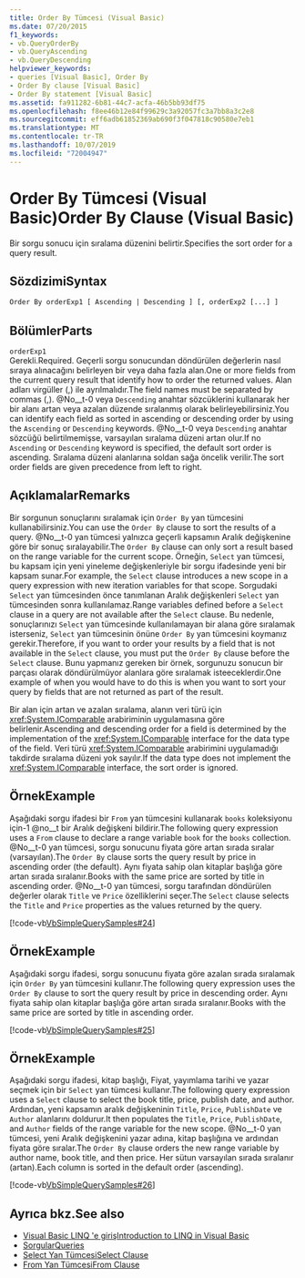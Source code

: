 ```yaml
---
title: Order By Tümcesi (Visual Basic)
ms.date: 07/20/2015
f1_keywords:
- vb.QueryOrderBy
- vb.QueryAscending
- vb.QueryDescending
helpviewer_keywords:
- queries [Visual Basic], Order By
- Order By clause [Visual Basic]
- Order By statement [Visual Basic]
ms.assetid: fa911282-6b81-44c7-acfa-46b5bb93df75
ms.openlocfilehash: f8ee46b12e84f99629c3a92057fc3a7bb8a3c2e8
ms.sourcegitcommit: eff6adb61852369ab690f3f047818c90580e7eb1
ms.translationtype: MT
ms.contentlocale: tr-TR
ms.lasthandoff: 10/07/2019
ms.locfileid: "72004947"
---
```

# <a name="order-by-clause-visual-basic"></a><span data-ttu-id="64ec5-102">Order By Tümcesi (Visual Basic)</span><span class="sxs-lookup"><span data-stu-id="64ec5-102">Order By Clause (Visual Basic)</span></span>
<span data-ttu-id="64ec5-103">Bir sorgu sonucu için sıralama düzenini belirtir.</span><span class="sxs-lookup"><span data-stu-id="64ec5-103">Specifies the sort order for a query result.</span></span>  
  
## <a name="syntax"></a><span data-ttu-id="64ec5-104">Sözdizimi</span><span class="sxs-lookup"><span data-stu-id="64ec5-104">Syntax</span></span>  
  
```vb  
Order By orderExp1 [ Ascending | Descending ] [, orderExp2 [...] ]  
```  
  
## <a name="parts"></a><span data-ttu-id="64ec5-105">Bölümler</span><span class="sxs-lookup"><span data-stu-id="64ec5-105">Parts</span></span>  
 `orderExp1`  
 <span data-ttu-id="64ec5-106">Gerekli.</span><span class="sxs-lookup"><span data-stu-id="64ec5-106">Required.</span></span> <span data-ttu-id="64ec5-107">Geçerli sorgu sonucundan döndürülen değerlerin nasıl sıraya alınacağını belirleyen bir veya daha fazla alan.</span><span class="sxs-lookup"><span data-stu-id="64ec5-107">One or more fields from the current query result that identify how to order the returned values.</span></span> <span data-ttu-id="64ec5-108">Alan adları virgüller (,) ile ayrılmalıdır.</span><span class="sxs-lookup"><span data-stu-id="64ec5-108">The field names must be separated by commas (,).</span></span> <span data-ttu-id="64ec5-109">@No__t-0 veya `Descending` anahtar sözcüklerini kullanarak her bir alanı artan veya azalan düzende sıralanmış olarak belirleyebilirsiniz.</span><span class="sxs-lookup"><span data-stu-id="64ec5-109">You can identify each field as sorted in ascending or descending order by using the `Ascending` or `Descending` keywords.</span></span> <span data-ttu-id="64ec5-110">@No__t-0 veya `Descending` anahtar sözcüğü belirtilmemişse, varsayılan sıralama düzeni artan olur.</span><span class="sxs-lookup"><span data-stu-id="64ec5-110">If no `Ascending` or `Descending` keyword is specified, the default sort order is ascending.</span></span> <span data-ttu-id="64ec5-111">Sıralama düzeni alanlarına soldan sağa öncelik verilir.</span><span class="sxs-lookup"><span data-stu-id="64ec5-111">The sort order fields are given precedence from left to right.</span></span>  
  
## <a name="remarks"></a><span data-ttu-id="64ec5-112">Açıklamalar</span><span class="sxs-lookup"><span data-stu-id="64ec5-112">Remarks</span></span>  
 <span data-ttu-id="64ec5-113">Bir sorgunun sonuçlarını sıralamak için `Order By` yan tümcesini kullanabilirsiniz.</span><span class="sxs-lookup"><span data-stu-id="64ec5-113">You can use the `Order By` clause to sort the results of a query.</span></span> <span data-ttu-id="64ec5-114">@No__t-0 yan tümcesi yalnızca geçerli kapsamın Aralık değişkenine göre bir sonuç sıralayabilir.</span><span class="sxs-lookup"><span data-stu-id="64ec5-114">The `Order By` clause can only sort a result based on the range variable for the current scope.</span></span> <span data-ttu-id="64ec5-115">Örneğin, `Select` yan tümcesi, bu kapsam için yeni yineleme değişkenleriyle bir sorgu ifadesinde yeni bir kapsam sunar.</span><span class="sxs-lookup"><span data-stu-id="64ec5-115">For example, the `Select` clause introduces a new scope in a query expression with new iteration variables for that scope.</span></span> <span data-ttu-id="64ec5-116">Sorgudaki `Select` yan tümcesinden önce tanımlanan Aralık değişkenleri `Select` yan tümcesinden sonra kullanılamaz.</span><span class="sxs-lookup"><span data-stu-id="64ec5-116">Range variables defined before a `Select` clause in a query are not available after the `Select` clause.</span></span> <span data-ttu-id="64ec5-117">Bu nedenle, sonuçlarınızı `Select` yan tümcesinde kullanılamayan bir alana göre sıralamak isterseniz, `Select` yan tümcesinin önüne `Order By` yan tümcesini koymanız gerekir.</span><span class="sxs-lookup"><span data-stu-id="64ec5-117">Therefore, if you want to order your results by a field that is not available in the `Select` clause, you must put the `Order By` clause before the `Select` clause.</span></span> <span data-ttu-id="64ec5-118">Bunu yapmanız gereken bir örnek, sorgunuzu sonucun bir parçası olarak döndürülmüyor alanlara göre sıralamak isteeceklerdir.</span><span class="sxs-lookup"><span data-stu-id="64ec5-118">One example of when you would have to do this is when you want to sort your query by fields that are not returned as part of the result.</span></span>  
  
 <span data-ttu-id="64ec5-119">Bir alan için artan ve azalan sıralama, alanın veri türü için <xref:System.IComparable> arabiriminin uygulamasına göre belirlenir.</span><span class="sxs-lookup"><span data-stu-id="64ec5-119">Ascending and descending order for a field is determined by the implementation of the <xref:System.IComparable> interface for the data type of the field.</span></span> <span data-ttu-id="64ec5-120">Veri türü <xref:System.IComparable> arabirimini uygulamadığı takdirde sıralama düzeni yok sayılır.</span><span class="sxs-lookup"><span data-stu-id="64ec5-120">If the data type does not implement the <xref:System.IComparable> interface, the sort order is ignored.</span></span>  
  
## <a name="example"></a><span data-ttu-id="64ec5-121">Örnek</span><span class="sxs-lookup"><span data-stu-id="64ec5-121">Example</span></span>  
 <span data-ttu-id="64ec5-122">Aşağıdaki sorgu ifadesi bir `From` yan tümcesini kullanarak `books` koleksiyonu için-1 @no__t bir Aralık değişkeni bildirir.</span><span class="sxs-lookup"><span data-stu-id="64ec5-122">The following query expression uses a `From` clause to declare a range variable `book` for the `books` collection.</span></span> <span data-ttu-id="64ec5-123">@No__t-0 yan tümcesi, sorgu sonucunu fiyata göre artan sırada sıralar (varsayılan).</span><span class="sxs-lookup"><span data-stu-id="64ec5-123">The `Order By` clause sorts the query result by price in ascending order (the default).</span></span> <span data-ttu-id="64ec5-124">Aynı fiyata sahip olan kitaplar başlığa göre artan sırada sıralanır.</span><span class="sxs-lookup"><span data-stu-id="64ec5-124">Books with the same price are sorted by title in ascending order.</span></span> <span data-ttu-id="64ec5-125">@No__t-0 yan tümcesi, sorgu tarafından döndürülen değerler olarak `Title` ve `Price` özelliklerini seçer.</span><span class="sxs-lookup"><span data-stu-id="64ec5-125">The `Select` clause selects the `Title` and `Price` properties as the values returned by the query.</span></span>  
  
 [!code-vb[VbSimpleQuerySamples#24](~/samples/snippets/visualbasic/VS_Snippets_VBCSharp/VbSimpleQuerySamples/VB/QuerySamples1.vb#24)]  
  
## <a name="example"></a><span data-ttu-id="64ec5-126">Örnek</span><span class="sxs-lookup"><span data-stu-id="64ec5-126">Example</span></span>  
 <span data-ttu-id="64ec5-127">Aşağıdaki sorgu ifadesi, sorgu sonucunu fiyata göre azalan sırada sıralamak için `Order By` yan tümcesini kullanır.</span><span class="sxs-lookup"><span data-stu-id="64ec5-127">The following query expression uses the `Order By` clause to sort the query result by price in descending order.</span></span> <span data-ttu-id="64ec5-128">Aynı fiyata sahip olan kitaplar başlığa göre artan sırada sıralanır.</span><span class="sxs-lookup"><span data-stu-id="64ec5-128">Books with the same price are sorted by title in ascending order.</span></span>  
  
 [!code-vb[VbSimpleQuerySamples#25](~/samples/snippets/visualbasic/VS_Snippets_VBCSharp/VbSimpleQuerySamples/VB/QuerySamples1.vb#25)]  
  
## <a name="example"></a><span data-ttu-id="64ec5-129">Örnek</span><span class="sxs-lookup"><span data-stu-id="64ec5-129">Example</span></span>  
 <span data-ttu-id="64ec5-130">Aşağıdaki sorgu ifadesi, kitap başlığı, Fiyat, yayımlama tarihi ve yazar seçmek için bir `Select` yan tümcesi kullanır.</span><span class="sxs-lookup"><span data-stu-id="64ec5-130">The following query expression uses a `Select` clause to select the book title, price, publish date, and author.</span></span> <span data-ttu-id="64ec5-131">Ardından, yeni kapsamın aralık değişkeninin `Title`, `Price`, `PublishDate` ve `Author` alanlarını doldurur.</span><span class="sxs-lookup"><span data-stu-id="64ec5-131">It then populates the `Title`, `Price`, `PublishDate`, and `Author` fields of the range variable for the new scope.</span></span> <span data-ttu-id="64ec5-132">@No__t-0 yan tümcesi, yeni Aralık değişkenini yazar adına, kitap başlığına ve ardından fiyata göre sıralar.</span><span class="sxs-lookup"><span data-stu-id="64ec5-132">The `Order By` clause orders the new range variable by author name, book title, and then price.</span></span> <span data-ttu-id="64ec5-133">Her sütun varsayılan sırada sıralanır (artan).</span><span class="sxs-lookup"><span data-stu-id="64ec5-133">Each column is sorted in the default order (ascending).</span></span>  
  
 [!code-vb[VbSimpleQuerySamples#26](~/samples/snippets/visualbasic/VS_Snippets_VBCSharp/VbSimpleQuerySamples/VB/QuerySamples1.vb#26)]  
  
## <a name="see-also"></a><span data-ttu-id="64ec5-134">Ayrıca bkz.</span><span class="sxs-lookup"><span data-stu-id="64ec5-134">See also</span></span>

- [<span data-ttu-id="64ec5-135">Visual Basic LINQ 'e giriş</span><span class="sxs-lookup"><span data-stu-id="64ec5-135">Introduction to LINQ in Visual Basic</span></span>](../../../visual-basic/programming-guide/language-features/linq/introduction-to-linq.md)
- [<span data-ttu-id="64ec5-136">Sorgular</span><span class="sxs-lookup"><span data-stu-id="64ec5-136">Queries</span></span>](../../../visual-basic/language-reference/queries/index.md)
- [<span data-ttu-id="64ec5-137">Select Yan Tümcesi</span><span class="sxs-lookup"><span data-stu-id="64ec5-137">Select Clause</span></span>](../../../visual-basic/language-reference/queries/select-clause.md)
- [<span data-ttu-id="64ec5-138">From Yan Tümcesi</span><span class="sxs-lookup"><span data-stu-id="64ec5-138">From Clause</span></span>](../../../visual-basic/language-reference/queries/from-clause.md)
